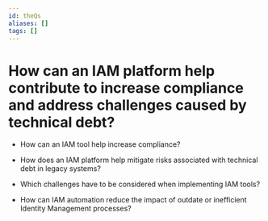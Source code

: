 ```yaml
---
id: theQs
aliases: []
tags: []
---
```


# How can an IAM platform help contribute to increase compliance and address challenges caused by technical debt?

- How can an IAM tool help increase compliance?

- How does an IAM platform help mitigate risks associated with technical debt in legacy systems?

- Which challenges have to be considered when implementing IAM tools?

- How can IAM automation reduce the impact of outdate or inefficient Identity Management processes?

